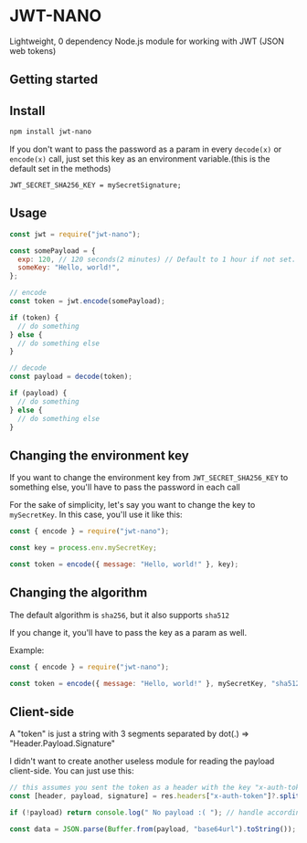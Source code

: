 # JWT-NANO

Lightweight, 0 dependency Node.js module for working with JWT (JSON web tokens)

## Getting started

## Install

```sh
npm install jwt-nano
```

If you don't want to pass the password as a param in every `decode(x)` or `encode(x)` call,
just set this key as an environment variable.(this is the default set in the methods)

```node
JWT_SECRET_SHA256_KEY = mySecretSignature;
```

## Usage

```javascript
const jwt = require("jwt-nano");

const somePayload = {
  exp: 120, // 120 seconds(2 minutes) // Default to 1 hour if not set. To disable, set to 0
  someKey: "Hello, world!",
};

// encode
const token = jwt.encode(somePayload);

if (token) {
  // do something
} else {
  // do something else
}

// decode
const payload = decode(token);

if (payload) {
  // do something
} else {
  // do something else
}
```

## Changing the environment key

If you want to change the environment key from `JWT_SECRET_SHA256_KEY` to something else,
you'll have to pass the password in each call

For the sake of simplicity, let's say you want to change the key to `mySecretKey`. In this case, you'll use it like this:

```javascript
const { encode } = require("jwt-nano");

const key = process.env.mySecretKey;

const token = encode({ message: "Hello, world!" }, key);
```

## Changing the algorithm

The default algorithm is `sha256`, but it also supports `sha512`

If you change it, you'll have to pass the key as a param as well.

Example:

```javascript
const { encode } = require("jwt-nano");

const token = encode({ message: "Hello, world!" }, mySecretKey, "sha512");
```

## Client-side

A "token" is just a string with 3 segments separated by dot(.) => "Header.Payload.Signature"

I didn't want to create another useless module for reading the payload client-side.
You can just use this:

```javascript
// this assumes you sent the token as a header with the key "x-auth-token", edit to match your needs
const [header, payload, signature] = res.headers["x-auth-token"]?.split(".");

if (!payload) return console.log(" No payload :( "); // handle accordingly

const data = JSON.parse(Buffer.from(payload, "base64url").toString());
```
